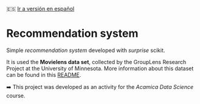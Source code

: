 :es: [Ir a versión en español](https://github.com/iseka-dev/recommendation-surprise/blob/master/README.sp.md)

# Recommendation system

Simple *recommendation system* developed with *surprise* scikit.

It is used the **Movielens data set**, collected by the GroupLens Research Project at the University of Minnesota. More information about this dataset can be found in this [README](http://files.grouplens.org/datasets/movielens/ml-100k-README.txt).

:arrow_right: This project was developed as an activity for the *Acamica Data Science* course.
